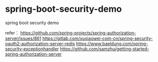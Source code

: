 # spring-boot-security-demo
spring boot security demo

refer：
https://github.com/spring-projects/spring-authorization-server/issues/861
https://gitlab.com/xuxiaowei-com-cn/spring-security-oauth2-authorization-server-redis
https://www.baeldung.com/spring-security-exceptionhandler
https://github.com/samzhu/getting-started-spring-authorization-server
